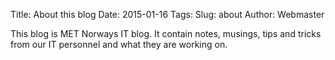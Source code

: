 Title: About this blog
Date: 2015-01-16
Tags: 
Slug: about
Author: Webmaster

This blog is MET Norways IT blog. It contain notes, musings, tips and tricks from our IT personnel and what they are working on.


